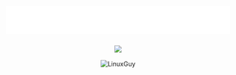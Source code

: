 <h1 align="center">
  <img src="https://raw.githubusercontent.com/martonlederer/martonlederer/master/name.svg" alt="Linux Guy" />
</h1>

<p align="center"> <img src="https://github-readme-stats.vercel.app/api/top-langs/?username=LinuxNerdBTW" />

<p align="center"> <img src="https://github-readme-stats.vercel.app/api?username=LinuxNerdBTW&show_icons=true&theme=default" alt="LinuxGuy" />
